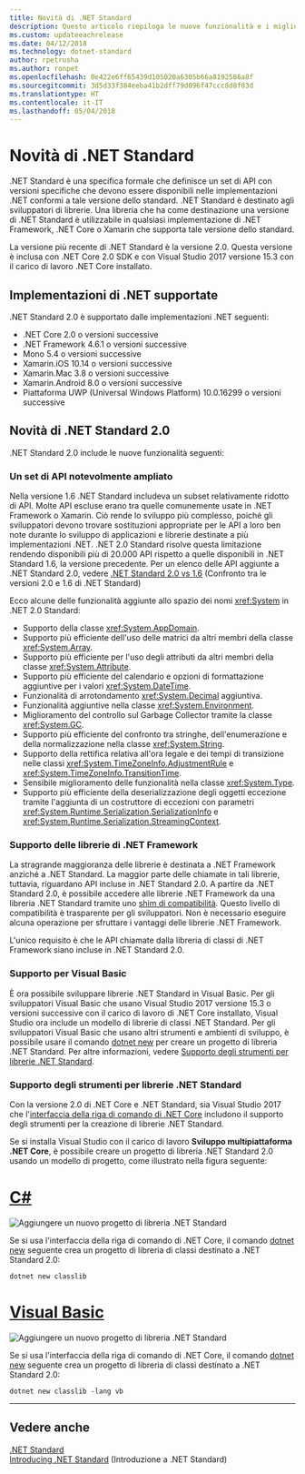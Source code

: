 ```yaml
---
title: Novità di .NET Standard
description: Questo articolo riepiloga le nuove funzionalità e i miglioramenti disponibili in ogni nuova versione di .NET Standard.
ms.custom: updateeachrelease
ms.date: 04/12/2018
ms.technology: dotnet-standard
author: rpetrusha
ms.author: ronpet
ms.openlocfilehash: 0e422e6ff65439d105020a6305b66a8192586a8f
ms.sourcegitcommit: 3d5d33f384eeba41b2dff79d096f47ccc8d8f03d
ms.translationtype: HT
ms.contentlocale: it-IT
ms.lasthandoff: 05/04/2018
---
```

# <a name="whats-new-in-the-net-standard"></a>Novità di .NET Standard

.NET Standard è una specifica formale che definisce un set di API con versioni specifiche che devono essere disponibili nelle implementazioni .NET conformi a tale versione dello standard. .NET Standard è destinato agli sviluppatori di librerie. Una libreria che ha come destinazione una versione di .NET Standard è utilizzabile in qualsiasi implementazione di .NET Framework, .NET Core o Xamarin che supporta tale versione dello standard.

La versione più recente di .NET Standard è la versione 2.0. Questa versione è inclusa con .NET Core 2.0 SDK e con Visual Studio 2017 versione 15.3 con il carico di lavoro .NET Core installato.

## <a name="supported-net-implementations"></a>Implementazioni di .NET supportate

.NET Standard 2.0 è supportato dalle implementazioni .NET seguenti:

- .NET Core 2.0 o versioni successive
- .NET Framework 4.6.1 o versioni successive
- Mono 5.4 o versioni successive
- Xamarin.iOS 10.14 o versioni successive
- Xamarin.Mac 3.8 o versioni successive
- Xamarin.Android 8.0 o versioni successive
- Piattaforma UWP (Universal Windows Platform) 10.0.16299 o versioni successive

## <a name="whats-new-in-the-net-standard-20"></a>Novità di .NET Standard 2.0

.NET Standard 2.0 include le nuove funzionalità seguenti:

### <a name="a-vastly-expanded-set-of-apis"></a>Un set di API notevolmente ampliato

Nella versione 1.6 .NET Standard includeva un subset relativamente ridotto di API. Molte API escluse erano tra quelle comunemente usate in .NET Framework o Xamarin. Ciò rende lo sviluppo più complesso, poiché gli sviluppatori devono trovare sostituzioni appropriate per le API a loro ben note durante lo sviluppo di applicazioni e librerie destinate a più implementazioni .NET. .NET 2.0 Standard risolve questa limitazione rendendo disponibili più di 20.000 API rispetto a quelle disponibili in .NET Standard 1.6, la versione precedente. Per un elenco delle API aggiunte a .NET Standard 2.0, vedere [.NET Standard 2.0 vs 1.6](https://raw.githubusercontent.com/dotnet/standard/master/docs/versions/netstandard2.0_diff.md) (Confronto tra le versioni 2.0 e 1.6 di .NET Standard)

Ecco alcune delle funzionalità aggiunte allo spazio dei nomi <xref:System> in .NET 2.0 Standard:

- Supporto della classe <xref:System.AppDomain>.
- Supporto più efficiente dell'uso delle matrici da altri membri della classe <xref:System.Array>.
- Supporto più efficiente per l'uso degli attributi da altri membri della classe <xref:System.Attribute>.
- Supporto più efficiente del calendario e opzioni di formattazione aggiuntive per i valori <xref:System.DateTime>.
- Funzionalità di arrotondamento <xref:System.Decimal> aggiuntiva.
- Funzionalità aggiuntive nella classe <xref:System.Environment>.
- Miglioramento del controllo sul Garbage Collector tramite la classe <xref:System.GC>.
- Supporto più efficiente del confronto tra stringhe, dell'enumerazione e della normalizzazione nella classe <xref:System.String>.
- Supporto della rettifica relativa all'ora legale e dei tempi di transizione nelle classi <xref:System.TimeZoneInfo.AdjustmentRule> e <xref:System.TimeZoneInfo.TransitionTime>.
- Sensibile miglioramento delle funzionalità nella classe <xref:System.Type>.
- Supporto più efficiente della deserializzazione degli oggetti eccezione tramite l'aggiunta di un costruttore di eccezioni con parametri <xref:System.Runtime.Serialization.SerializationInfo> e <xref:System.Runtime.Serialization.StreamingContext>.

### <a name="support-for-net-framework-libraries"></a>Supporto delle librerie di .NET Framework

La stragrande maggioranza delle librerie è destinata a .NET Framework anziché a .NET Standard. La maggior parte delle chiamate in tali librerie, tuttavia, riguardano API incluse in .NET Standard 2.0. A partire da .NET Standard 2.0, è possibile accedere alle librerie .NET Framework da una libreria .NET Standard tramite uno [shim di compatibilità](https://github.com/dotnet/standard/blob/master/docs/netstandard-20/README.md#assembly-unification). Questo livello di compatibilità è trasparente per gli sviluppatori. Non è necessario eseguire alcuna operazione per sfruttare i vantaggi delle librerie .NET Framework.

L'unico requisito è che le API chiamate dalla libreria di classi di .NET Framework siano incluse in .NET Standard 2.0.

### <a name="support-for-visual-basic"></a>Supporto per Visual Basic

È ora possibile sviluppare librerie .NET Standard in Visual Basic. Per gli sviluppatori Visual Basic che usano Visual Studio 2017 versione 15.3 o versioni successive con il carico di lavoro di .NET Core installato, Visual Studio ora include un modello di librerie di classi .NET Standard. Per gli sviluppatori Visual Basic che usano altri strumenti e ambienti di sviluppo, è possibile usare il comando [dotnet new](../../core/tools/dotnet-new.md) per creare un progetto di libreria .NET Standard. Per altre informazioni, vedere [Supporto degli strumenti per librerie .NET Standard](#tooling-support-for-net-standard-libraries).

### <a name="tooling-support-for-net-standard-libraries"></a>Supporto degli strumenti per librerie .NET Standard

Con la versione 2.0 di .NET Core e .NET Standard, sia Visual Studio 2017 che l'[interfaccia della riga di comando di .NET Core](../../core/tools/index.md) includono il supporto degli strumenti per la creazione di librerie .NET Standard.

Se si installa Visual Studio con il carico di lavoro **Sviluppo multipiattaforma .NET Core**, è possibile creare un progetto di libreria .NET Standard 2.0 usando un modello di progetto, come illustrato nella figura seguente:

# <a name="ctabcsharp"></a>[C#](#tab/csharp)

![Aggiungere un nuovo progetto di libreria .NET Standard](./media/std-project-cs.png)

Se si usa l'interfaccia della riga di comando di .NET Core, il comando [dotnet new](../../core/tools/dotnet-new.md) seguente crea un progetto di libreria di classi destinato a .NET Standard 2.0:

```
dotnet new classlib
```

# <a name="visual-basictabvb"></a>[Visual Basic](#tab/vb)

![Aggiungere un nuovo progetto di libreria .NET Standard](./media/std-project-vb.png)

Se si usa l'interfaccia della riga di comando di .NET Core, il comando [dotnet new](../../core/tools/dotnet-new.md) seguente crea un progetto di libreria di classi destinato a .NET Standard 2.0:

```
dotnet new classlib -lang vb
```

---

## <a name="see-also"></a>Vedere anche

[.NET Standard](../net-standard.md)  
[Introducing .NET Standard](https://blogs.msdn.microsoft.com/dotnet/2016/09/26/introducing-net-standard/) (Introduzione a .NET Standard)
